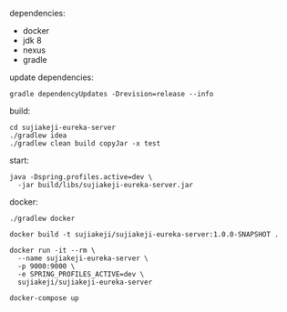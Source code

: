 dependencies: 
- docker
- jdk 8
- nexus
- gradle

update dependencies:
```
gradle dependencyUpdates -Drevision=release --info
```

build: 
```
cd sujiakeji-eureka-server
./gradlew idea
./gradlew clean build copyJar -x test
```

start:
```
java -Dspring.profiles.active=dev \
  -jar build/libs/sujiakeji-eureka-server.jar
```

docker:
```
./gradlew docker

docker build -t sujiakeji/sujiakeji-eureka-server:1.0.0-SNAPSHOT .

docker run -it --rm \
  --name sujiakeji-eureka-server \
  -p 9000:9000 \
  -e SPRING_PROFILES_ACTIVE=dev \
  sujiakeji/sujiakeji-eureka-server

docker-compose up
```
